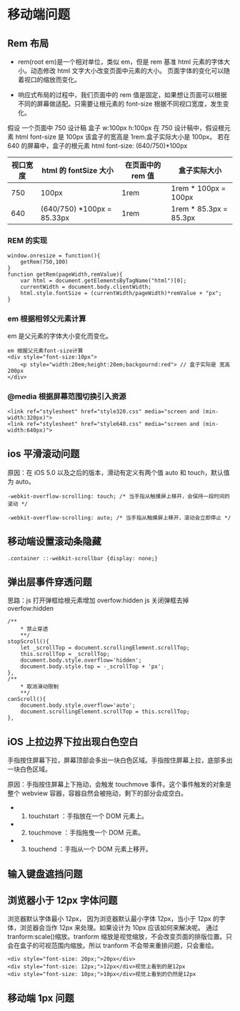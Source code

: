 # 移动端问题

## Rem 布局

- rem(root em)是一个相对单位，类似 em，但是 rem 基准 html 元素的字体大小。动态修改 html 文字大小改变页面中元素的大小。
  页面字体的变化可以随着视口的缩放而变化。

- 响应式布局的过程中，我们页面中的 rem 值是固定，如果想让页面可以根据不同的屏幕做适配。只需要让根元素的 font-size 根据不同视口宽度，发生变化。

假设 一个页面中 750 设计稿 盒子 w:100px h:100px
在 750 设计稿中，假设根元素 html font-size 是 100px 该盒子的宽高是 1rem.盒子实际大小是 100px。
若在 640 的屏幕中，盒子的根元素 html font-size: (640/750)\*100px

| 视口宽度 | html 的 fontSize 大小       | 在页面中的 rem 值 | 盒子实际大小            |
| -------- | --------------------------- | ----------------- | ----------------------- |
| 750      | 100px                       | 1rem              | 1rem \* 100px = 100px   |
| 640      | (640/750) \*100px = 85.33px | 1rem              | 1rem \* 85.3px = 85.3px |

### REM 的实现

```
window.onresize = function(){
    getRem(750,100)
}
function getRem(pageWidth,remValue){
    var html = document.getElementsByTagName("html")[0];
    currentWidth = document.body.clientWidth;
    html.style.fontSize = (currentWidth/pageWidth)*remValue + "px";
}
```

### em 根据相邻父元素计算

em 是父元素的字体大小变化而变化。

```
em 根据父元素font-size计算
<div style="font-size:10px">
    <p style="width:20em;height:20em;backgournd:red"> // 盒子实际是 宽高 200px
</div>

```

### @media 根据屏幕范围切换引入资源

```
<link ref="stylesheet" href="style320.css" media="screen and (min-width:320px)">
<link ref="stylesheet" href="style640.css" media="screen and (min-width:640px)">
```

## ios 平滑滚动问题

原因：在 iOS 5.0 以及之后的版本，滑动有定义有两个值 auto 和 touch，默认值为 auto。

```
-webkit-overflow-scrolling: touch; /* 当手指从触摸屏上移开，会保持一段时间的滚动 */

-webkit-overflow-scrolling: auto; /* 当手指从触摸屏上移开，滚动会立即停止 */
```

## 移动端设置滚动条隐藏

```
.container ::-webkit-scrollbar {display: none;}

```

## 弹出层事件穿透问题

思路：js 打开弹框给根元素增加 overfow:hidden
js 关闭弹框去掉 overfow:hidden

```
/**
    * 禁止穿透
    **/
stopScroll(){
    let _scrollTop = document.scrollingElement.scrollTop;
    this.scrollTop = _scrollTop;
    document.body.style.overflow='hidden';
    document.body.style.top = -_scrollTop + 'px';
},
/**
    * 取消滑动限制
    **/
canScroll(){
    document.body.style.overflow='auto';
    document.scrollingElement.scrollTop = this.scrollTop;
},
```

## iOS 上拉边界下拉出现白色空白

手指按住屏幕下拉，屏幕顶部会多出一块白色区域。手指按住屏幕上拉，底部多出一块白色区域。

原因：手指按住屏幕上下拖动，会触发 touchmove 事件。这个事件触发的对象是整个 webview 容器，容器自然会被拖动，剩下的部分会成空白。

- 1. touchstart ：手指放在一个 DOM 元素上。
- 2. touchmove ：手指拖曳一个 DOM 元素。
- 3. touchend ：手指从一个 DOM 元素上移开。

## 输入键盘遮挡问题

## 浏览器小于 12px 字体问题

浏览器默认字体最小 12px，
因为浏览器默认最小字体 12px，当小于 12px 的字体，浏览器会当作 12px 来处理。如果设计为 10px 应该如何来解决呢。
通过 tranform:scale()缩放。tranform 缩放是视觉缩放，不会改变页面的排版位置。只会在盒子的可视范围内缩放。所以 tranform 不会带来重排问题，只会重绘。

```
<div style="font-size: 20px;">20px</div>
<div style="font-size: 12px;">12px</div>视觉上看到的是12px
<div style="font-size: 10px;">10px</div>视觉上看到的仍然是12px
```

## 移动端 1px 问题
